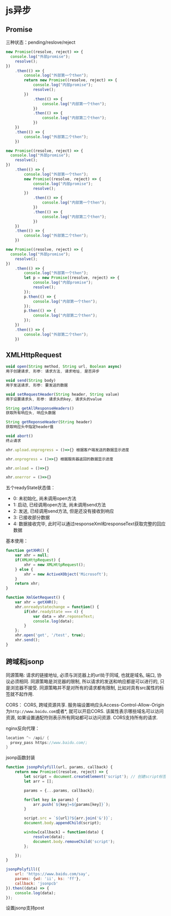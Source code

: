 # js异步
## Promise
三种状态：pending/reslove/reject
```js
new Promise((resolve, reject) => {
  console.log("外部promise");
	resolve();
})
	.then(() => {
		console.log("外部第一个then");
		return new Promise((resolve, reject) => {
			console.log("内部promise");
			resolve();
		})
			.then(() => {
				console.log("内部第一个then");
			})
			.then(() => {
				console.log("内部第二个then");
			})
	})
	.then(() => {
		console.log("外部第二个then");
	})
```
```js
new Promise((resolve, reject) => {
  console.log("外部promise");
	resolve();
})
	.then(() => {
		console.log("外部第一个then");
		new Promise((resolve, reject) => {
			console.log("内部promise");
			resolve();
		})
			.then(() => {
				console.log("内部第一个then");
			})
			.then(() => {
				console.log("内部第二个then");
			})
	})
	.then(() => {
		console.log("外部第二个then");
	})
```
```js
new Promise((resolve, reject) => {
  console.log("外部promise");
	resolve();
})
	.then(() => {
		console.log("外部第一个then");
		let p = new Promise((resolve, reject) => {
			console.log("内部promise");
			resolve();
		});
		p.then(() => {
			console.log("内部第一个then");
		});
		p.then(() => {
			console.log("内部第二个then");
		});
	})
	.then(() => {
		console.log("外部第二个then");
	})
```

## XMLHttpRequest
```js
void open(String method, String url, Boolean async)
用于创建请求, 形参: 请求方法, 请求地址, 是否异步

void send(String body)
用于发送请求, 形参: 要发送的数据

void setRequestHeader(String header, String value)
用于设置请求头, 形参: 请求头的key, 请求头的value

String getAllResponseHeaders()
获取所有响应头, 响应头数据

String getReponseHeader(String header)
获取响应头中指定header值

void abort()
终止请求

xhr.upload.onprogress = ()=>{} 根据客户端发送的数据显示进度

xhr.onprogress = ()=>{} 根据服务器返回的数据显示进度

xhr.onload = ()=>{}

xhr.onerror = ()=>{}
```
五个readyState状态值：
- 0: 未初始化, 尚未调用open方法
- 1: 启动, 已经调用open方法, 尚未调用send方法
- 2: 发送, 已经调用send方法, 但是还没有接收到响应
- 3: 已接收部分数据
- 4: 数据接收完毕, 此时可以通过responseXml和responseText获取完整的回应数据

基本使用：
```js
function getXHR() {
    var xhr = null;
    if(XMLHttpRequest) {
        xhr = new XMLHttpRequest();
    } else {
        xhr = new ActiveXObject('Microsoft');
    }
    return xhr;
}

function XmlGetRequest() {
    var xhr = getXHR();
    xhr.onreadystatechange = function() {
        if(xhr.readyState === 4) {
            var data = xhr.reponseText;
            console.log(data);
        }
    };
    xhr.open('get', '/test', true);
    xhr.send();
}
```

## 跨域和jsonp
同源策略: 请求的链接地址, 必须与浏览器上的url处于同域, 也就是域名, 端口, 协议必须相同. 同源策略是浏览器的限制, 所以请求的发送和响应都是可以进行的, 只是浏览器不接受. 同源策略并不是对所有的请求都有限制, 比如对具有src属性的标签就不起作用.

CORS：
CORS, 跨域资源共享. 服务端设置响应头Access-Control-Allow-Origin为`http://www.baidu.com`或者*, 就可以开启CORS. 该属性表示哪些域名可以访问资源, 如果设置通配符则表示所有网站都可以访问资源. CORS支持所有的请求.

nginx反向代理：
```c
location ^~ /api/ {
  proxy_pass https://www.baidu.com/;
}
```

jsonp函数封装
```js
function jsonpPolyfill(url, params, callback) {
    return new Promise((resolve, reject) => {
        let script = document.createElement('script'); // 创建script标签
        let arr = [];

        params = {...params, callback};

        for(let key in params) {
            arr.push(`${key}=${params[key]}`);
        }

        script.src = `${url}?${arr.join('&')}`;
        document.body.appendChild(script);

        window[callback] = function(data) {
            resolve(data);
            document.body.removeChild('script');
        };

    });
}

jsonpPolyfill({
    url: 'https://www.baidu.com/say',
    params: {wd: 'ii', ks: 'ff'},
    callback: 'jsonpcb'
}).then((data) => {
    console.log(data);
});
```

设置jsonp支持post